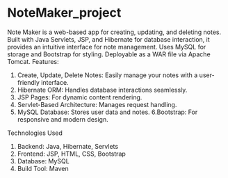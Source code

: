 # NoteMaker_project
Note Maker is a web-based app for creating, updating, and deleting notes. Built with Java Servlets, JSP, and Hibernate for database interaction, it provides an intuitive interface for note management. Uses MySQL for storage and Bootstrap for styling. Deployable as a WAR file via Apache Tomcat.
Features:
1. Create, Update, Delete Notes: Easily manage your notes with a user-friendly interface.
2. Hibernate ORM: Handles database interactions seamlessly.
3. JSP Pages: For dynamic content rendering.
4. Servlet-Based Architecture: Manages request handling.
5. MySQL Database: Stores user data and notes.
6.Bootstrap: For responsive and modern design.


Technologies Used
1. Backend: Java, Hibernate, Servlets
2. Frontend: JSP, HTML, CSS, Bootstrap
3. Database: MySQL
4. Build Tool: Maven

